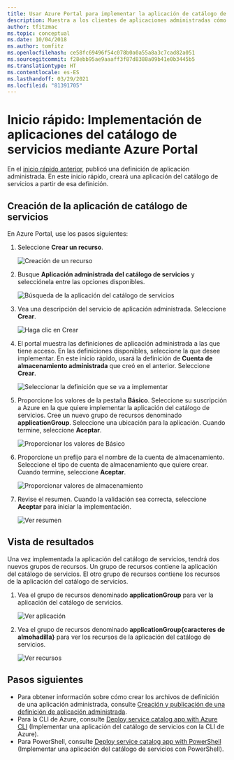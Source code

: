 ```yaml
---
title: Usar Azure Portal para implementar la aplicación de catálogo de servicios
description: Muestra a los clientes de aplicaciones administradas cómo implementar una aplicación del catálogo de servicios a través de Azure Portal.
author: tfitzmac
ms.topic: conceptual
ms.date: 10/04/2018
ms.author: tomfitz
ms.openlocfilehash: ce58fc69496f54c078b0a0a55a8a3c7cad82a051
ms.sourcegitcommit: f28ebb95ae9aaaff3f87d8388a09b41e0b3445b5
ms.translationtype: HT
ms.contentlocale: es-ES
ms.lasthandoff: 03/29/2021
ms.locfileid: "81391705"
---
```

# <a name="quickstart-deploy-service-catalog-app-through-azure-portal"></a>Inicio rápido: Implementación de aplicaciones del catálogo de servicios mediante Azure Portal

En el [inicio rápido anterior](publish-service-catalog-app.md), publicó una definición de aplicación administrada. En este inicio rápido, creará una aplicación del catálogo de servicios a partir de esa definición.

## <a name="create-service-catalog-app"></a>Creación de la aplicación de catálogo de servicios

En Azure Portal, use los pasos siguientes:

1. Seleccione **Crear un recurso**.

   ![Creación de un recurso](./media/deploy-service-catalog-quickstart/create-new.png)

1. Busque **Aplicación administrada del catálogo de servicios** y selecciónela entre las opciones disponibles.

   ![Búsqueda de la aplicación del catálogo de servicios](./media/deploy-service-catalog-quickstart/select-service-catalog.png)

1. Vea una descripción del servicio de aplicación administrada. Seleccione **Crear**.

   ![Haga clic en Crear](./media/deploy-service-catalog-quickstart/create-service-catalog.png)

1. El portal muestra las definiciones de aplicación administrada a las que tiene acceso. En las definiciones disponibles, seleccione la que desee implementar. En este inicio rápido, usará la definición de **Cuenta de almacenamiento administrada** que creó en el anterior. Seleccione **Crear**.

   ![Seleccionar la definición que se va a implementar](./media/deploy-service-catalog-quickstart/select-definition.png)

1. Proporcione los valores de la pestaña **Básico**. Seleccione su suscripción a Azure en la que quiere implementar la aplicación del catálogo de servicios. Cree un nuevo grupo de recursos denominado **applicationGroup**. Seleccione una ubicación para la aplicación. Cuando termine, seleccione **Aceptar**.

   ![Proporcionar los valores de Básico](./media/deploy-service-catalog-quickstart/provide-basics.png)

1. Proporcione un prefijo para el nombre de la cuenta de almacenamiento. Seleccione el tipo de cuenta de almacenamiento que quiere crear. Cuando termine, seleccione **Aceptar**.

   ![Proporcionar valores de almacenamiento](./media/deploy-service-catalog-quickstart/provide-storage.png)

1. Revise el resumen. Cuando la validación sea correcta, seleccione **Aceptar** para iniciar la implementación.

   ![Ver resumen](./media/deploy-service-catalog-quickstart/view-summary.png)

## <a name="view-results"></a>Vista de resultados

Una vez implementada la aplicación del catálogo de servicios, tendrá dos nuevos grupos de recursos. Un grupo de recursos contiene la aplicación del catálogo de servicios. El otro grupo de recursos contiene los recursos de la aplicación del catálogo de servicios.

1. Vea el grupo de recursos denominado **applicationGroup** para ver la aplicación del catálogo de servicios.

   ![Ver aplicación](./media/deploy-service-catalog-quickstart/view-managed-application.png)

1. Vea el grupo de recursos denominado **applicationGroup{caracteres de almohadilla}** para ver los recursos de la aplicación del catálogo de servicios.

   ![Ver recursos](./media/deploy-service-catalog-quickstart/view-resources.png)

## <a name="next-steps"></a>Pasos siguientes

* Para obtener información sobre cómo crear los archivos de definición de una aplicación administrada, consulte [Creación y publicación de una definición de aplicación administrada](publish-service-catalog-app.md).
* Para la CLI de Azure, consulte [Deploy service catalog app with Azure CLI](./scripts/managed-application-cli-sample-create-application.md) (Implementar una aplicación del catálogo de servicios con la CLI de Azure).
* Para PowerShell, consulte [Deploy service catalog app with PowerShell](./scripts/managed-application-poweshell-sample-create-application.md) (Implementar una aplicación del catálogo de servicios con PowerShell).
